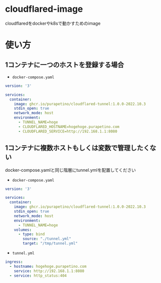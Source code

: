 # cloudflared-image

cloudflaredをdockerやk8sで動かすためのimage

# 使い方

## 1コンテナに一つのホストを登録する場合

- `docker-compose.yaml`

```yaml
version: '3'

services:
  container:
    image: ghcr.io/purapetino/cloudflared-tunnel:1.0.0-2022.10.3
    stdin_open: true
    network_mode: host
    environment:
      - TUNNEL_NAME=hoge
      - CLOUDFLARED_HOSTNAME=hogehoge.purapetino.com
      - CLOUDFLARED_SERVICE=http://192.168.1.1:8080
```

## 1コンテナに複数ホストもしくは変数で管理したくない

docker-compose.yamlと同じ階層にtunnel.ymlを配置してください

- `docker-compose.yaml`

```yaml
version: '3'

services:
  container:
    image: ghcr.io/purapetino/cloudflared-tunnel:1.0.0-2022.10.3
    stdin_open: true
    network_mode: host
    environment:
      - TUNNEL_NAME=hoge
    volumes:
      - type: bind
        source: "./tunnel.yml"
        target: "/tmp/tunnel.yml"
```

- `tunnel.yml`

```yaml
ingress:
  - hostname: hogehoge.purapetino.com
    service: http://192.168.1.1:8080
  - service: http_status:404
```